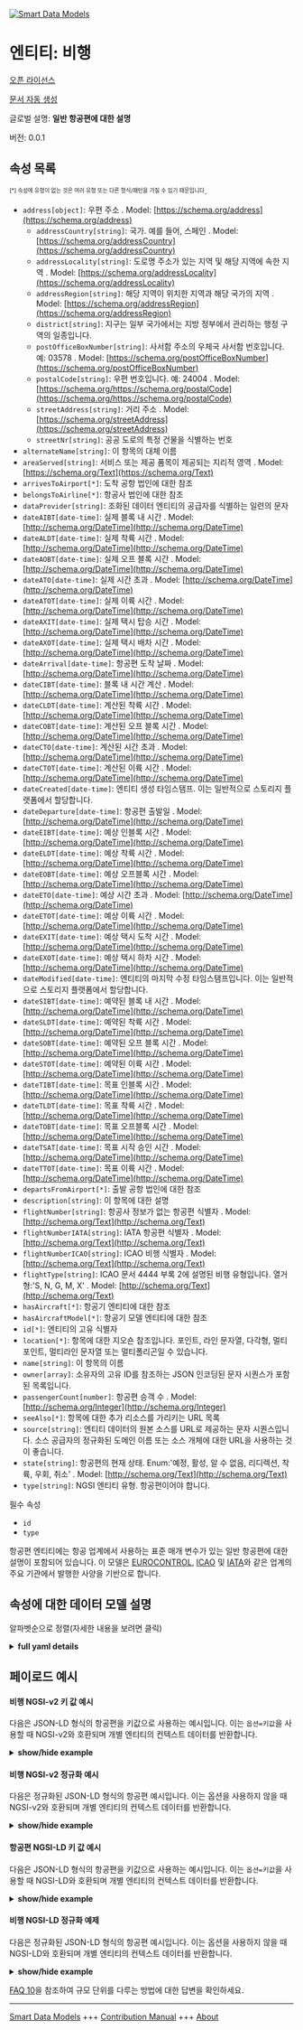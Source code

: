 <!-- 10-Header -->    
[![Smart Data Models](https://smartdatamodels.org/wp-content/uploads/2022/01/SmartDataModels_logo.png "Logo")](https://smartdatamodels.org)    
엔티티: 비행    
=======<!-- /10-Header -->    
<!-- 15-License -->    
[오픈 라이선스](https://github.com/smart-data-models//dataModel.Aeronautics/blob/master/Flight/LICENSE.md)    
[문서 자동 생성](https://docs.google.com/presentation/d/e/2PACX-1vTs-Ng5dIAwkg91oTTUdt8ua7woBXhPnwavZ0FxgR8BsAI_Ek3C5q97Nd94HS8KhP-r_quD4H0fgyt3/pub?start=false&loop=false&delayms=3000#slide=id.gb715ace035_0_60)    
<!-- /15-License -->    
<!-- 20-Description -->    
글로벌 설명: **일반 항공편에 대한 설명**    
버전: 0.0.1    
<!-- /20-Description -->    
<!-- 30-PropertiesList -->    
## 속성 목록    
<sup><sub>[*] 속성에 유형이 없는 것은 여러 유형 또는 다른 형식/패턴을 가질 수 있기 때문입니다</sub></sup>.    
- `address[object]`: 우편 주소  . Model: [https://schema.org/address](https://schema.org/address)	- `addressCountry[string]`: 국가. 예를 들어, 스페인  . Model: [https://schema.org/addressCountry](https://schema.org/addressCountry)    
	- `addressLocality[string]`: 도로명 주소가 있는 지역 및 해당 지역에 속한 지역  . Model: [https://schema.org/addressLocality](https://schema.org/addressLocality)    
	- `addressRegion[string]`: 해당 지역이 위치한 지역과 해당 국가의 지역  . Model: [https://schema.org/addressRegion](https://schema.org/addressRegion)    
	- `district[string]`: 지구는 일부 국가에서는 지방 정부에서 관리하는 행정 구역의 일종입니다.      
	- `postOfficeBoxNumber[string]`: 사서함 주소의 우체국 사서함 번호입니다. 예: 03578  . Model: [https://schema.org/postOfficeBoxNumber](https://schema.org/postOfficeBoxNumber)    
	- `postalCode[string]`: 우편 번호입니다. 예: 24004  . Model: [https://schema.org/https://schema.org/postalCode](https://schema.org/https://schema.org/postalCode)    
	- `streetAddress[string]`: 거리 주소  . Model: [https://schema.org/streetAddress](https://schema.org/streetAddress)    
	- `streetNr[string]`: 공공 도로의 특정 건물을 식별하는 번호      
- `alternateName[string]`: 이 항목의 대체 이름  - `areaServed[string]`: 서비스 또는 제공 품목이 제공되는 지리적 영역  . Model: [https://schema.org/Text](https://schema.org/Text)- `arrivesToAirport[*]`: 도착 공항 법인에 대한 참조  - `belongsToAirline[*]`: 항공사 법인에 대한 참조  - `dataProvider[string]`: 조화된 데이터 엔티티의 공급자를 식별하는 일련의 문자  - `dateAIBT[date-time]`: 실제 블록 내 시간  . Model: [http://schema.org/DateTime](http://schema.org/DateTime)- `dateALDT[date-time]`: 실제 착륙 시간  . Model: [http://schema.org/DateTime](http://schema.org/DateTime)- `dateAOBT[date-time]`: 실제 오프 블록 시간  . Model: [http://schema.org/DateTime](http://schema.org/DateTime)- `dateATO[date-time]`: 실제 시간 초과  . Model: [http://schema.org/DateTime](http://schema.org/DateTime)- `dateATOT[date-time]`: 실제 이륙 시간  . Model: [http://schema.org/DateTime](http://schema.org/DateTime)- `dateAXIT[date-time]`: 실제 택시 탑승 시간  . Model: [http://schema.org/DateTime](http://schema.org/DateTime)- `dateAXOT[date-time]`: 실제 택시 배차 시간  . Model: [http://schema.org/DateTime](http://schema.org/DateTime)- `dateArrival[date-time]`: 항공편 도착 날짜  . Model: [http://schema.org/DateTime](http://schema.org/DateTime)- `dateCIBT[date-time]`: 블록 내 시간 계산  . Model: [http://schema.org/DateTime](http://schema.org/DateTime)- `dateCLDT[date-time]`: 계산된 착륙 시간  . Model: [http://schema.org/DateTime](http://schema.org/DateTime)- `dateCOBT[date-time]`: 계산된 오프 블록 시간  . Model: [http://schema.org/DateTime](http://schema.org/DateTime)- `dateCTO[date-time]`: 계산된 시간 초과  . Model: [http://schema.org/DateTime](http://schema.org/DateTime)- `dateCTOT[date-time]`: 계산된 이륙 시간  . Model: [http://schema.org/DateTime](http://schema.org/DateTime)- `dateCreated[date-time]`: 엔티티 생성 타임스탬프. 이는 일반적으로 스토리지 플랫폼에서 할당합니다.  - `dateDeparture[date-time]`: 항공편 출발일  . Model: [http://schema.org/DateTime](http://schema.org/DateTime)- `dateEIBT[date-time]`: 예상 인블록 시간  . Model: [http://schema.org/DateTime](http://schema.org/DateTime)- `dateELDT[date-time]`: 예상 착륙 시간  . Model: [http://schema.org/DateTime](http://schema.org/DateTime)- `dateEOBT[date-time]`: 예상 오프블록 시간  . Model: [http://schema.org/DateTime](http://schema.org/DateTime)- `dateETO[date-time]`: 예상 시간 초과  . Model: [http://schema.org/DateTime](http://schema.org/DateTime)- `dateETOT[date-time]`: 예상 이륙 시간  . Model: [http://schema.org/DateTime](http://schema.org/DateTime)- `dateEXIT[date-time]`: 예상 택시 도착 시간  . Model: [http://schema.org/DateTime](http://schema.org/DateTime)- `dateEXOT[date-time]`: 예상 택시 하차 시간  . Model: [http://schema.org/DateTime](http://schema.org/DateTime)- `dateModified[date-time]`: 엔티티의 마지막 수정 타임스탬프입니다. 이는 일반적으로 스토리지 플랫폼에서 할당합니다.  - `dateSIBT[date-time]`: 예약된 블록 내 시간  . Model: [http://schema.org/DateTime](http://schema.org/DateTime)- `dateSLDT[date-time]`: 예약된 착륙 시간  . Model: [http://schema.org/DateTime](http://schema.org/DateTime)- `dateSOBT[date-time]`: 예약된 오프 블록 시간  . Model: [http://schema.org/DateTime](http://schema.org/DateTime)- `dateSTOT[date-time]`: 예약된 이륙 시간  . Model: [http://schema.org/DateTime](http://schema.org/DateTime)- `dateTIBT[date-time]`: 목표 인블록 시간  . Model: [http://schema.org/DateTime](http://schema.org/DateTime)- `dateTLDT[date-time]`: 목표 착륙 시간  . Model: [http://schema.org/DateTime](http://schema.org/DateTime)- `dateTOBT[date-time]`: 목표 오프블록 시간  . Model: [http://schema.org/DateTime](http://schema.org/DateTime)- `dateTSAT[date-time]`: 목표 시작 승인 시간  . Model: [http://schema.org/DateTime](http://schema.org/DateTime)- `dateTTOT[date-time]`: 목표 이륙 시간  . Model: [http://schema.org/DateTime](http://schema.org/DateTime)- `departsFromAirport[*]`: 출발 공항 법인에 대한 참조  - `description[string]`: 이 항목에 대한 설명  - `flightNumber[string]`: 항공사 정보가 없는 항공편 식별자  . Model: [http://schema.org/Text](http://schema.org/Text)- `flightNumberIATA[string]`: IATA 항공편 식별자  . Model: [http://schema.org/Text](http://schema.org/Text)- `flightNumberICAO[string]`: ICAO 비행 식별자  . Model: [http://schema.org/Text](http://schema.org/Text)- `flightType[string]`: ICAO 문서 4444 부록 2에 설명된 비행 유형입니다. 열거형:'S, N, G, M, X'  . Model: [http://schema.org/Text](http://schema.org/Text)- `hasAircraft[*]`: 항공기 엔티티에 대한 참조  - `hasAircraftModel[*]`: 항공기 모델 엔티티에 대한 참조  - `id[*]`: 엔티티의 고유 식별자  - `location[*]`: 항목에 대한 지오숀 참조입니다. 포인트, 라인 문자열, 다각형, 멀티포인트, 멀티라인 문자열 또는 멀티폴리곤일 수 있습니다.  - `name[string]`: 이 항목의 이름  - `owner[array]`: 소유자의 고유 ID를 참조하는 JSON 인코딩된 문자 시퀀스가 포함된 목록입니다.  - `passengerCount[number]`: 항공편 승객 수  . Model: [http://schema.org/Integer](http://schema.org/Integer)- `seeAlso[*]`: 항목에 대한 추가 리소스를 가리키는 URL 목록  - `source[string]`: 엔티티 데이터의 원본 소스를 URL로 제공하는 문자 시퀀스입니다. 소스 공급자의 정규화된 도메인 이름 또는 소스 개체에 대한 URL을 사용하는 것이 좋습니다.  - `state[string]`: 항공편의 현재 상태. Enum:'예정, 활성, 알 수 없음, 리디렉션, 착륙, 우회, 취소'  . Model: [http://schema.org/Text](http://schema.org/Text)- `type[string]`: NGSI 엔티티 유형. 항공편이어야 합니다.  <!-- /30-PropertiesList -->    
<!-- 35-RequiredProperties -->    
필수 속성    
- `id`  - `type`  <!-- /35-RequiredProperties -->    
<!-- 40-RequiredProperties -->    
항공편 엔티티에는 항공 업계에서 사용하는 표준 매개 변수가 있는 일반 항공편에 대한 설명이 포함되어 있습니다. 이 모델은 [EUROCONTROL](https://www.eurocontrol.int/), [ICAO](https://www.icao.int/) 및 [IATA](https://www.iata.org/)와 같은 업계의 주요 기관에서 발행한 사양을 기반으로 합니다.    
<!-- /40-RequiredProperties -->    
<!-- 50-DataModelHeader -->    
## 속성에 대한 데이터 모델 설명    
알파벳순으로 정렬(자세한 내용을 보려면 클릭)    
<!-- /50-DataModelHeader -->    
<!-- 60-ModelYaml -->    
<details><summary><strong>full yaml details</strong></summary>      
```yaml    
Flight:      
  description: A description of a generic flight      
  properties:      
    address:      
      description: The mailing address      
      properties:      
        addressCountry:      
          description: 'The country. For example, Spain'      
          type: string      
          x-ngsi:      
            model: https://schema.org/addressCountry      
            type: Property      
        addressLocality:      
          description: 'The locality in which the street address is, and which is in the region'      
          type: string      
          x-ngsi:      
            model: https://schema.org/addressLocality      
            type: Property      
        addressRegion:      
          description: 'The region in which the locality is, and which is in the country'      
          type: string      
          x-ngsi:      
            model: https://schema.org/addressRegion      
            type: Property      
        district:      
          description: 'A district is a type of administrative division that, in some countries, is managed by the local government'      
          type: string      
          x-ngsi:      
            type: Property      
        postOfficeBoxNumber:      
          description: 'The post office box number for PO box addresses. For example, 03578'      
          type: string      
          x-ngsi:      
            model: https://schema.org/postOfficeBoxNumber      
            type: Property      
        postalCode:      
          description: 'The postal code. For example, 24004'      
          type: string      
          x-ngsi:      
            model: https://schema.org/https://schema.org/postalCode      
            type: Property      
        streetAddress:      
          description: The street address      
          type: string      
          x-ngsi:      
            model: https://schema.org/streetAddress      
            type: Property      
        streetNr:      
          description: Number identifying a specific property on a public street      
          type: string      
          x-ngsi:      
            type: Property      
      type: object      
      x-ngsi:      
        model: https://schema.org/address      
        type: Property      
    alternateName:      
      description: An alternative name for this item      
      type: string      
      x-ngsi:      
        type: Property      
    areaServed:      
      description: The geographic area where a service or offered item is provided      
      type: string      
      x-ngsi:      
        model: https://schema.org/Text      
        type: Property      
    arrivesToAirport:      
      anyOf:      
        - maxLength: 256      
          minLength: 1      
          pattern: ^[\w\-\.\{\}\$\+\*\[\]`|~^@!,:\\]+$      
          type: string      
        - format: uri      
          type: string      
      description: Reference to the arrival airport entity      
      x-ngsi:      
        type: Relationship      
    belongsToAirline:      
      anyOf:      
        - maxLength: 256      
          minLength: 1      
          pattern: ^[\w\-\.\{\}\$\+\*\[\]`|~^@!,:\\]+$      
          type: string      
        - format: uri      
          type: string      
      description: Reference to the airline entity      
      x-ngsi:      
        type: Relationship      
    dataProvider:      
      description: A sequence of characters identifying the provider of the harmonised data entity      
      type: string      
      x-ngsi:      
        type: Property      
    dateAIBT:      
      description: Actual In-Block Time      
      format: date-time      
      type: string      
      x-ngsi:      
        model: http://schema.org/DateTime      
        type: Property      
    dateALDT:      
      description: Actual Landing Time      
      format: date-time      
      type: string      
      x-ngsi:      
        model: http://schema.org/DateTime      
        type: Property      
    dateAOBT:      
      description: Actual Off-Block Time      
      format: date-time      
      type: string      
      x-ngsi:      
        model: http://schema.org/DateTime      
        type: Property      
    dateATO:      
      description: Actual Time Over      
      format: date-time      
      type: string      
      x-ngsi:      
        model: http://schema.org/DateTime      
        type: Property      
    dateATOT:      
      description: Actual Take-Off Time      
      format: date-time      
      type: string      
      x-ngsi:      
        model: http://schema.org/DateTime      
        type: Property      
    dateAXIT:      
      description: Actual Taxi-In Time      
      format: date-time      
      type: string      
      x-ngsi:      
        model: http://schema.org/DateTime      
        type: Property      
    dateAXOT:      
      description: Actual Taxi-Out Time      
      format: date-time      
      type: string      
      x-ngsi:      
        model: http://schema.org/DateTime      
        type: Property      
    dateArrival:      
      description: Arrival date of the flight      
      format: date-time      
      type: string      
      x-ngsi:      
        model: http://schema.org/DateTime      
        type: Property      
    dateCIBT:      
      description: Calculated In-Block Time      
      format: date-time      
      type: string      
      x-ngsi:      
        model: http://schema.org/DateTime      
        type: Property      
    dateCLDT:      
      description: Calculated Landing Time      
      format: date-time      
      type: string      
      x-ngsi:      
        model: http://schema.org/DateTime      
        type: Property      
    dateCOBT:      
      description: Calculated Off-Block Time      
      format: date-time      
      type: string      
      x-ngsi:      
        model: http://schema.org/DateTime      
        type: Property      
    dateCTO:      
      description: Calculated Time Over      
      format: date-time      
      type: string      
      x-ngsi:      
        model: http://schema.org/DateTime      
        type: Property      
    dateCTOT:      
      description: Calculated Take-Off Time      
      format: date-time      
      type: string      
      x-ngsi:      
        model: http://schema.org/DateTime      
        type: Property      
    dateCreated:      
      description: Entity creation timestamp. This will usually be allocated by the storage platform      
      format: date-time      
      type: string      
      x-ngsi:      
        type: Property      
    dateDeparture:      
      description: Departure date of the flight      
      format: date-time      
      type: string      
      x-ngsi:      
        model: http://schema.org/DateTime      
        type: Property      
    dateEIBT:      
      description: Estimated In-Block Time      
      format: date-time      
      type: string      
      x-ngsi:      
        model: http://schema.org/DateTime      
        type: Property      
    dateELDT:      
      description: Estimated Landing Time      
      format: date-time      
      type: string      
      x-ngsi:      
        model: http://schema.org/DateTime      
        type: Property      
    dateEOBT:      
      description: Estimated Off-Block Time      
      format: date-time      
      type: string      
      x-ngsi:      
        model: http://schema.org/DateTime      
        type: Property      
    dateETO:      
      description: Estimated Time Over      
      format: date-time      
      type: string      
      x-ngsi:      
        model: http://schema.org/DateTime      
        type: Property      
    dateETOT:      
      description: Estimated Take-Off Time      
      format: date-time      
      type: string      
      x-ngsi:      
        model: http://schema.org/DateTime      
        type: Property      
    dateEXIT:      
      description: Estimated Taxi-In Time      
      format: date-time      
      type: string      
      x-ngsi:      
        model: http://schema.org/DateTime      
        type: Property      
    dateEXOT:      
      description: Estimated Taxi-Out Time      
      format: date-time      
      type: string      
      x-ngsi:      
        model: http://schema.org/DateTime      
        type: Property      
    dateModified:      
      description: Timestamp of the last modification of the entity. This will usually be allocated by the storage platform      
      format: date-time      
      type: string      
      x-ngsi:      
        type: Property      
    dateSIBT:      
      description: Scheduled In-Block Time      
      format: date-time      
      type: string      
      x-ngsi:      
        model: http://schema.org/DateTime      
        type: Property      
    dateSLDT:      
      description: Scheduled Landing Time      
      format: date-time      
      type: string      
      x-ngsi:      
        model: http://schema.org/DateTime      
        type: Property      
    dateSOBT:      
      description: Scheduled Off-Block Time      
      format: date-time      
      type: string      
      x-ngsi:      
        model: http://schema.org/DateTime      
        type: Property      
    dateSTOT:      
      description: Scheduled Take-Off Time      
      format: date-time      
      type: string      
      x-ngsi:      
        model: http://schema.org/DateTime      
        type: Property      
    dateTIBT:      
      description: Target In-Block Time      
      format: date-time      
      type: string      
      x-ngsi:      
        model: http://schema.org/DateTime      
        type: Property      
    dateTLDT:      
      description: Target Landing Time      
      format: date-time      
      type: string      
      x-ngsi:      
        model: http://schema.org/DateTime      
        type: Property      
    dateTOBT:      
      description: Target Off-Block Time      
      format: date-time      
      type: string      
      x-ngsi:      
        model: http://schema.org/DateTime      
        type: Property      
    dateTSAT:      
      description: Target Start Up Approval Time      
      format: date-time      
      type: string      
      x-ngsi:      
        model: http://schema.org/DateTime      
        type: Property      
    dateTTOT:      
      description: Target Take-Off Time      
      format: date-time      
      type: string      
      x-ngsi:      
        model: http://schema.org/DateTime      
        type: Property      
    departsFromAirport:      
      anyOf:      
        - maxLength: 256      
          minLength: 1      
          pattern: ^[\w\-\.\{\}\$\+\*\[\]`|~^@!,:\\]+$      
          type: string      
        - format: uri      
          type: string      
      description: Reference to the departure airport entity      
      x-ngsi:      
        type: Relationship      
    description:      
      description: A description of this item      
      type: string      
      x-ngsi:      
        type: Property      
    flightNumber:      
      description: Flight identifier without information of airline      
      pattern: ^[A-Z0-9]{1,}$      
      type: string      
      x-ngsi:      
        model: http://schema.org/Text      
        type: Property      
    flightNumberIATA:      
      description: IATA flight identifier      
      pattern: ^[A-Z0-9]{3,}$      
      type: string      
      x-ngsi:      
        model: http://schema.org/Text      
        type: Property      
    flightNumberICAO:      
      description: ICAO flight identifier      
      pattern: ^[A-Z]{3}[A-Z0-9]{1,}$      
      type: string      
      x-ngsi:      
        model: http://schema.org/Text      
        type: Property      
    flightType:      
      description: 'Flight type described as ICAO doc 4444 Appendix 2. Enum:''S, N, G, M, X'''      
      enum:      
        - S      
        - N      
        - G      
        - M      
        - X      
      type: string      
      x-ngsi:      
        model: http://schema.org/Text      
        type: Property      
    hasAircraft:      
      anyOf:      
        - maxLength: 256      
          minLength: 1      
          pattern: ^[\w\-\.\{\}\$\+\*\[\]`|~^@!,:\\]+$      
          type: string      
        - format: uri      
          type: string      
      description: Reference to the aircraft entity      
      x-ngsi:      
        type: Relationship      
    hasAircraftModel:      
      anyOf:      
        - maxLength: 256      
          minLength: 1      
          pattern: ^[\w\-\.\{\}\$\+\*\[\]`|~^@!,:\\]+$      
          type: string      
        - format: uri      
          type: string      
      description: Reference to the aircraft model entity      
      x-ngsi:      
        type: Relationship      
    id:      
      anyOf:      
        - description: Identifier format of any NGSI entity      
          maxLength: 256      
          minLength: 1      
          pattern: ^[\w\-\.\{\}\$\+\*\[\]`|~^@!,:\\]+$      
          type: string      
          x-ngsi:      
            type: Property      
        - description: Identifier format of any NGSI entity      
          format: uri      
          type: string      
          x-ngsi:      
            type: Property      
      description: Unique identifier of the entity      
      x-ngsi:      
        type: Property      
    location:      
      description: 'Geojson reference to the item. It can be Point, LineString, Polygon, MultiPoint, MultiLineString or MultiPolygon'      
      oneOf:      
        - description: Geojson reference to the item. Point      
          properties:      
            bbox:      
              items:      
                type: number      
              minItems: 4      
              type: array      
            coordinates:      
              items:      
                type: number      
              minItems: 2      
              type: array      
            type:      
              enum:      
                - Point      
              type: string      
          required:      
            - type      
            - coordinates      
          title: GeoJSON Point      
          type: object      
          x-ngsi:      
            type: GeoProperty      
        - description: Geojson reference to the item. LineString      
          properties:      
            bbox:      
              items:      
                type: number      
              minItems: 4      
              type: array      
            coordinates:      
              items:      
                items:      
                  type: number      
                minItems: 2      
                type: array      
              minItems: 2      
              type: array      
            type:      
              enum:      
                - LineString      
              type: string      
          required:      
            - type      
            - coordinates      
          title: GeoJSON LineString      
          type: object      
          x-ngsi:      
            type: GeoProperty      
        - description: Geojson reference to the item. Polygon      
          properties:      
            bbox:      
              items:      
                type: number      
              minItems: 4      
              type: array      
            coordinates:      
              items:      
                items:      
                  items:      
                    type: number      
                  minItems: 2      
                  type: array      
                minItems: 4      
                type: array      
              type: array      
            type:      
              enum:      
                - Polygon      
              type: string      
          required:      
            - type      
            - coordinates      
          title: GeoJSON Polygon      
          type: object      
          x-ngsi:      
            type: GeoProperty      
        - description: Geojson reference to the item. MultiPoint      
          properties:      
            bbox:      
              items:      
                type: number      
              minItems: 4      
              type: array      
            coordinates:      
              items:      
                items:      
                  type: number      
                minItems: 2      
                type: array      
              type: array      
            type:      
              enum:      
                - MultiPoint      
              type: string      
          required:      
            - type      
            - coordinates      
          title: GeoJSON MultiPoint      
          type: object      
          x-ngsi:      
            type: GeoProperty      
        - description: Geojson reference to the item. MultiLineString      
          properties:      
            bbox:      
              items:      
                type: number      
              minItems: 4      
              type: array      
            coordinates:      
              items:      
                items:      
                  items:      
                    type: number      
                  minItems: 2      
                  type: array      
                minItems: 2      
                type: array      
              type: array      
            type:      
              enum:      
                - MultiLineString      
              type: string      
          required:      
            - type      
            - coordinates      
          title: GeoJSON MultiLineString      
          type: object      
          x-ngsi:      
            type: GeoProperty      
        - description: Geojson reference to the item. MultiLineString      
          properties:      
            bbox:      
              items:      
                type: number      
              minItems: 4      
              type: array      
            coordinates:      
              items:      
                items:      
                  items:      
                    items:      
                      type: number      
                    minItems: 2      
                    type: array      
                  minItems: 4      
                  type: array      
                type: array      
              type: array      
            type:      
              enum:      
                - MultiPolygon      
              type: string      
          required:      
            - type      
            - coordinates      
          title: GeoJSON MultiPolygon      
          type: object      
          x-ngsi:      
            type: GeoProperty      
      x-ngsi:      
        type: GeoProperty      
    name:      
      description: The name of this item      
      type: string      
      x-ngsi:      
        type: Property      
    owner:      
      description: A List containing a JSON encoded sequence of characters referencing the unique Ids of the owner(s)      
      items:      
        anyOf:      
          - description: Identifier format of any NGSI entity      
            maxLength: 256      
            minLength: 1      
            pattern: ^[\w\-\.\{\}\$\+\*\[\]`|~^@!,:\\]+$      
            type: string      
            x-ngsi:      
              type: Property      
          - description: Identifier format of any NGSI entity      
            format: uri      
            type: string      
            x-ngsi:      
              type: Property      
        description: Unique identifier of the entity      
        x-ngsi:      
          type: Property      
      type: array      
      x-ngsi:      
        type: Property      
    passengerCount:      
      description: Number of flight passengers      
      minimum: 0      
      type: number      
      x-ngsi:      
        model: http://schema.org/Integer      
        type: Property      
    seeAlso:      
      description: list of uri pointing to additional resources about the item      
      oneOf:      
        - items:      
            format: uri      
            type: string      
          minItems: 1      
          type: array      
        - format: uri      
          type: string      
      x-ngsi:      
        type: Property      
    source:      
      description: 'A sequence of characters giving the original source of the entity data as a URL. Recommended to be the fully qualified domain name of the source provider, or the URL to the source object'      
      type: string      
      x-ngsi:      
        type: Property      
    state:      
      description: 'Current state of the flight. Enum:''scheduled, active, unknown, redirected, landed, diverted, cancelled'''      
      enum:      
        - scheduled      
        - active      
        - unknown      
        - redirected      
        - landed      
        - diverted      
        - cancelled      
      type: string      
      x-ngsi:      
        model: http://schema.org/Text      
        type: Property      
    type:      
      description: NGSI Entity type. It has to be Flight      
      enum:      
        - Flight      
      type: string      
      x-ngsi:      
        type: Property      
  required:      
    - id      
    - type      
  type: object      
  x-derived-from: ""      
  x-disclaimer: 'Redistribution and use in source and binary forms, with or without modification, are permitted  provided that the license conditions are met. Copyleft (c) 2022 Contributors to Smart Data Models Program'      
  x-license-url: https://github.com/smart-data-models/dataModel.Aeronautics/blob/master/Flight/LICENSE.md      
  x-model-schema: https://smart-data-models.github.io/dataModel.Aeronautics/Flight/schema.json      
  x-model-tags: ""      
  x-version: 0.0.1      
```    
</details>      
<!-- /60-ModelYaml -->    
<!-- 70-MiddleNotes -->    
<!-- /70-MiddleNotes -->    
<!-- 80-Examples -->    
## 페이로드 예시    
#### 비행 NGSI-v2 키 값 예시    
다음은 JSON-LD 형식의 항공편을 키값으로 사용하는 예시입니다. 이는 `옵션=키값`을 사용할 때 NGSI-v2와 호환되며 개별 엔티티의 컨텍스트 데이터를 반환합니다.    
<details><summary><strong>show/hide example</strong></summary>      
```json  
{  
  "id": "flight-3732",  
  "type": "Flight",  
  "flightNumber": "3732",  
  "flightNumberIATA": "SN3732",  
  "flightNumberICAO": "BEL3732",  
  "flightType": "G",  
  "state": "active",  
  "passengerCount": 25,  
  "dateDeparture": "2018-12-01T10:40:01.00Z",  
  "dateArrival": "2018-12-01T12:40:01.00Z",  
  "dateSOBT": "2018-12-01T10:40:01.00Z",  
  "dateSTOT": "2018-12-01T10:45:01.00Z",  
  "dateSLDT": "2018-12-01T12:35:01.00Z",  
  "dateSIBT": "2018-12-01T12:40:01.00Z",  
  "hasAircraft": "aircraft-ABCDE",  
  "hasAircraftModel": "aircraftModel-AirbusA310-200",  
  "departsFromAirport": "airport-BMA",  
  "arrivesToAirport": "airport-MAD",  
  "belongsToAirline": "airline-SN"  
}  
```  
</details>    
#### 비행 NGSI-v2 정규화 예시    
다음은 정규화된 JSON-LD 형식의 항공편 예시입니다. 이는 옵션을 사용하지 않을 때 NGSI-v2와 호환되며 개별 엔티티의 컨텍스트 데이터를 반환합니다.    
<details><summary><strong>show/hide example</strong></summary>      
```json  
{  
  "id": "flight-3732",  
  "type": "Flight",  
  "flightNumber": {  
    "type": "Text",  
    "value": "3732"  
  },  
  "flightNumberIATA": {  
    "type": "Text",  
    "value": "SN3732"  
  },  
  "flightNumberICAO": {  
    "type": "Text",  
    "value": "BEL3732"  
  },  
  "flightType": {  
    "type": "Text",  
    "value": "G"  
  },  
  "state": {  
    "type": "Text",  
    "value": "active"  
  },  
  "passengerCount": {  
    "type": "Number",  
    "value": 25  
  },  
  "dateDeparture": {  
    "type": "DateTime",  
    "value": "2018-12-01T10:40:01.00Z"  
  },  
  "dateArrival": {  
    "type": "DateTime",  
    "value": "2018-12-01T12:40:01.00Z"  
  },  
  "dateSOBT": {  
    "type": "DateTime",  
    "value": "2018-12-01T10:40:01.00Z"  
  },  
  "dateSTOT": {  
    "type": "DateTime",  
    "value": "2018-12-01T10:45:01.00Z"  
  },  
  "dateSLDT": {  
    "type": "DateTime",  
    "value": "2018-12-01T12:35:01.00Z"  
  },  
  "dateSIBT": {  
    "type": "DateTime",  
    "value": "2018-12-01T12:40:01.00Z"  
  },  
  "hasAircraft": {  
    "type": "Text",  
    "value": "aircraft-ABCDE"  
  },  
  "hasAircraftModel": {  
    "type": "Text",  
    "value": "aircraftModel-AirbusA310-200"  
  },  
  "departsFromAirport": {  
    "type": "Text",  
    "value": "airport-BMA"  
  },  
  "arrivesToAirport": {  
    "type": "Text",  
    "value": "airport-MAD"  
  },  
  "belongsToAirline": {  
    "type": "Text",  
    "value": "airline-SN"  
  }  
}  
```  
</details>    
#### 항공편 NGSI-LD 키 값 예시    
다음은 JSON-LD 형식의 항공편을 키값으로 사용하는 예시입니다. 이는 `옵션=키값`을 사용할 때 NGSI-LD와 호환되며 개별 엔티티의 컨텍스트 데이터를 반환합니다.    
<details><summary><strong>show/hide example</strong></summary>      
```json  
{  
  "id": "urn:ngsi-ld:Flight:flight-3732",  
  "type": "Flight",  
  "arrivesToAirport": "urn:ngsi-ld:Airline:airport-MAD",  
  "belongsToAirline": "urn:ngsi-ld:Airline:airline-SN",  
  "dateArrival": "2018-12-01T12:40:01.00Z",  
  "dateDeparture": "2018-12-01T10:40:01.00Z",  
  "dateSIBT": "2018-12-01T12:40:01.00Z",  
  "dateSLDT": "2018-12-01T12:35:01.00Z",  
  "dateSOBT": "2018-12-01T10:40:01.00Z",  
  "dateSTOT": "2018-12-01T10:45:01.00Z",  
  "departsFromAirport": "urn:ngsi-ld:Airline:airport-BMA",  
  "flightNumber": "3732",  
  "flightNumberIATA": "SN3732",  
  "flightNumberICAO": "BEL3732",  
  "flightType": "G",  
  "hasAircraft": "urn:ngsi-ld:Aircraft:aircraft-ABCDE",  
  "hasAircraftModel": "urn:ngsi-ld:AircraftModel:aircraftModel-AirbusA310-200",  
  "passengerCount": 25,  
  "state": "active",  
  "@context": [  
    "https://uri.etsi.org/ngsi-ld/v1/ngsi-ld-core-context.jsonld",  
    "https://raw.githubusercontent.com/smart-data-models/dataModel.Aeronautics/master/context.jsonld"  
  ]  
}  
```  
</details>    
#### 비행 NGSI-LD 정규화 예제    
다음은 정규화된 JSON-LD 형식의 항공편 예시입니다. 이는 옵션을 사용하지 않을 때 NGSI-LD와 호환되며 개별 엔티티의 컨텍스트 데이터를 반환합니다.    
<details><summary><strong>show/hide example</strong></summary>      
```json  
{  
    "id": "urn:ngsi-ld:Flight:flight-3732",  
    "type": "Flight",  
    "arrivesToAirport": {  
        "type": "Relationship",  
        "object": "urn:ngsi-ld:Airline:airport-MAD"  
    },  
    "belongsToAirline": {  
        "type": "Relationship",  
        "object": "urn:ngsi-ld:Airline:airline-SN"  
    },  
    "dateArrival": {  
        "type": "Property",  
        "value": {  
            "@type": "DateTime",  
            "@value": "2018-12-01T12:40:01.00Z"  
        }  
    },  
    "dateDeparture": {  
        "type": "Property",  
        "value": {  
            "@type": "DateTime",  
            "@value": "2018-12-01T10:40:01.00Z"  
        }  
    },  
    "dateSIBT": {  
        "type": "Property",  
        "value": {  
            "@type": "DateTime",  
            "@value": "2018-12-01T12:40:01.00Z"  
        }  
    },  
    "dateSLDT": {  
        "type": "Property",  
        "value": {  
            "@type": "DateTime",  
            "@value": "2018-12-01T12:35:01.00Z"  
        }  
    },  
    "dateSOBT": {  
        "type": "Property",  
        "value": {  
            "@type": "DateTime",  
            "@value": "2018-12-01T10:40:01.00Z"  
        }  
    },  
    "dateSTOT": {  
        "type": "Property",  
        "value": {  
            "@type": "DateTime",  
            "@value": "2018-12-01T10:45:01.00Z"  
        }  
    },  
    "departsFromAirport": {  
        "type": "Relationship",  
        "object": "urn:ngsi-ld:Airline:airport-BMA"  
    },  
    "flightNumber": {  
        "type": "Property",  
        "value": "3732"  
    },  
    "flightNumberIATA": {  
        "type": "Property",  
        "value": "SN3732"  
    },  
    "flightNumberICAO": {  
        "type": "Property",  
        "value": "BEL3732"  
    },  
    "flightType": {  
        "type": "Property",  
        "value": "G"  
    },  
    "hasAircraft": {  
        "type": "Relationship",  
        "object": "urn:ngsi-ld:Aircraft:aircraft-ABCDE"  
    },  
    "hasAircraftModel": {  
        "type": "Relationship",  
        "object": "urn:ngsi-ld:AircraftModel:aircraftModel-AirbusA310-200"  
    },  
    "passengerCount": {  
        "type": "Property",  
        "value": 25  
    },  
    "state": {  
        "type": "Property",  
        "value": "active"  
    },  
    "@context": [  
        "https://uri.etsi.org/ngsi-ld/v1/ngsi-ld-core-context.jsonld",  
        "https://raw.githubusercontent.com/smart-data-models/dataModel.Aeronautics/master/context.jsonld"  
    ]  
}  
```  
</details><!-- /80-Examples -->    
<!-- 90-FooterNotes -->    
<!-- /90-FooterNotes -->    
<!-- 95-Units -->    
[FAQ 10](https://smartdatamodels.org/index.php/faqs/)을 참조하여 규모 단위를 다루는 방법에 대한 답변을 확인하세요.    
<!-- /95-Units -->    
<!-- 97-LastFooter -->    
---    
[Smart Data Models](https://smartdatamodels.org) +++ [Contribution Manual](https://bit.ly/contribution_manual) +++ [About](https://bit.ly/Introduction_SDM)<!-- /97-LastFooter -->    
